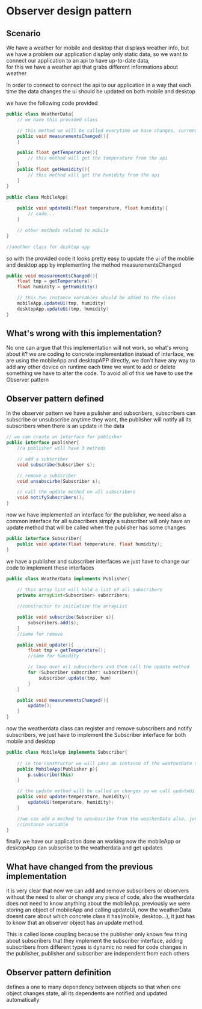 # Observer design pattern

## Scenario
We have a weather for mobile and desktop that displays weather info, but we have a problem our application display only static data, so we want to connect our application to an api to have up-to-date data,  
for this we have a weather api that grabs different informations about weather

In order to connect to connect the api to our application in a way that each time the data changes the ui should be updated on both mobile and desktop

we have the following code provided

```java
public class WeatherData{
    // we have this provided class

    // this method we will be called everytime we have changes, currently empty
    public void measurementsChanged(){
    }

    public float getTemperature(){
        // this method will get the temperature from the api
    }
    public float getHumidity(){
        // this method will get the humidity from the api
    }
}

public class MobileApp{
    
    public void updateUi(float temperature, float humidity){
        // code...
    }

    // other methods related to mobile
}

//another class for desktop app
```

so with the provided code it looks pretty easy to update the ui of the moblie and desktop app by implementing the method measurementsChanged

```java 
public void measurementsChanged(){
    float tmp = getTemperature()
    float humidity = getHumidity()

    // this two instance variables should be added to the class
    mobileApp.updateUi(tmp, humidity)
    desktopApp.updateUi(tmp, humidity)
}
```

## What's wrong with this implementation?

No one can argue that this implementation will not work, so what's wrong about it?
we are coding to concrete implementation instead of interface, we are using the mobileApp and desktopAPP directly, we don't have any way to add any other device on runtime each time we want to add or delete something we have to alter the code. To avoid all of this we have to use the Observer pattern

## Observer pattern defined

In the observer pattern we have a pulisher and subscribers, subscribers can subscribe or unsubscribe anytime they want, the publisher will notify all its subscribers when there is an update in the data

```java 
// we can create an interface for publisher 
public interface publisher{
    //a publisher will have 3 methods

    // add a subscriber
    void subscribe(Subscriber s);

    // remove a subscriber
    void unsubscirbe(Subscriber s);

    // call the update method on all subscribers
    void notifySubscribers();
}
```
now we have implemented an interface for the publisher, we need also a common interface for all subscribers
simply a subscriber will only have an update method that will be called when the publisher has some changes

```java
public interface Subscriber{
    public void update(float temperature, float humidity);
}
```

we have a publisher and subscriber interfaces we just have to change our code to implement these interfaces

```java 
public class WeatherData implements Publisher{
    
    // this array list will hold a list of all subscribers 
    private ArrayList<Subscriber> subscribers;

    //constructor to initialize the arrayList

    public void subscribe(Subscriber s){
        subscribers.add(s);
    }
    //same for remove

    public void update(){
        float tmp = getTemperature();
        //same for humidity

        // loop over all subscirbers and then call the update method
        for (Subscriber subscriber: subscribers){
            subscriber.update(tmp, hum)
        }
    }

    public void measurementsChanged(){
        update();
    }
}
```
now the weatherdata class can register and remove subscribers and notify subscribers, we just have to implement the Subscriber interface for both mobile and desktop

```java
public class MobileApp implements Subscriber{
    
    // in the constructor we will pass an instance of the weatherData to subscribe to it
    public MobileApp(Publisher p){
        p.subscribe(this)
    }

    // the update method will be called on changes so we call updateUi in this method
    public void update(temperature, humidity){
        updateUi(temperature, humidity);
    }

    //we can add a method to unsubscribe from the weatherData also, just we have to stor the p object in an
    //instance variable
}
```
finally we have our application done an working now the mobileApp or desktopApp can subscribe to the weatherdata and get updates

## What have changed from the previous implementation

it is very clear that now we can add and remove subscribers or observers without the need to alter or change any piece of code, also the weatherdata does not need to know anything about the mobileApp, previously we were storing an object of mobileApp and calling updateUi, now the weatherData doesnt care about which concrete class it has(mobile, desktop...), it just has to know that an observer object has an update method.

This is called loose coupling because the publisher only knows few thing about subscribers that they implement the subscriber interface, adding subscribers from different types is dynamic no need for code changes in the publisher, publisher and subscriber are independent from each others

## Observer pattern definition

defines a one to many dependency between objects so that when one object changes state, all its dependents are notified and updated automatically